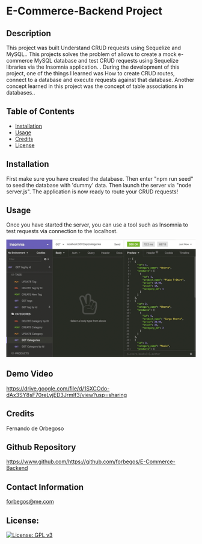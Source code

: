 # E-Commerce-Backend Project

## Description

This project was built Understand CRUD requests using Sequelize and MySQL.. This projects solves the problem of allows to create a mock e-commerce MySQL database and test CRUD requests using Sequelize libraries via the Insomnia application. .
During the development of this project, one of the things I learned was How to create CRUD routes, connect to a database and execute requests against that database. Another concept learned in this project was the concept of table associations in databases..

## Table of Contents

- [Installation](#installation)
- [Usage](#usage)
- [Credits](#credits)
- [License](#license)

## Installation

First make sure you have created the database. Then enter "npm run seed" to seed the database with 'dummy' data. Then launch the server via "node server.js". The application is now ready to route your CRUD requests!

## Usage

Once you have started the server, you can use a tool such as Insomnia to test requests via connection to the localhost.

![](./Assets/13-orm-homework-demo-01.gif)

## Demo Video

https://drive.google.com/file/d/1SXCOdo-dAx3SY8sF70reLyjED3Jrmlf3/view?usp=sharing

## Credits

Fernando de Orbegoso

## Github Repository

https://www.github.com/https://github.com/forbegos/E-Commerce-Backend

## Contact Information

forbegos@me.com

## License:

[![License: GPL v3](https://img.shields.io/badge/License-GPLv3-blue.svg)](https://www.gnu.org/licenses/gpl-3.0)
